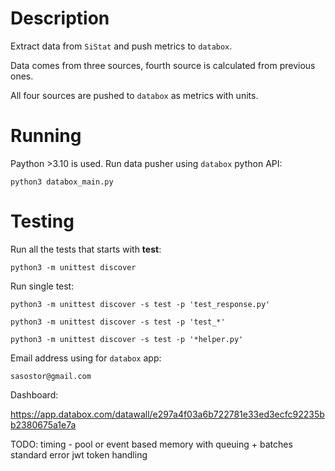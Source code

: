 # Description
Extract data from `SiStat` and push metrics to `databox`.

Data comes from three sources, fourth source is calculated from previous ones. 

All four sources are pushed to `databox` as metrics with units.

# Running
Paython >3.10 is used. Run data pusher using `databox` python API:
```shell
python3 databox_main.py
```

# Testing

Run all the tests that starts with **test**:

```shell
python3 -m unittest discover
```

Run single test:
```shell
python3 -m unittest discover -s test -p 'test_response.py'
```
```shell
python3 -m unittest discover -s test -p 'test_*'
```
```shell
python3 -m unittest discover -s test -p '*helper.py'
```

Email address using for `databox` app:

`sasostor@gmail.com`

Dashboard:

https://app.databox.com/datawall/e297a4f03a6b722781e33ed3ecfc92235bb2380675a1e7a

TODO: 
timing - pool or event based
memory with queuing + batches
standard error
jwt token handling
